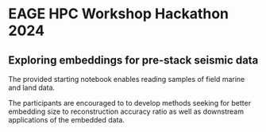 # EAGE HPC Workshop Hackathon 2024
## Exploring embeddings for pre-stack seismic data

The provided starting notebook enables reading samples of field marine and land data.

The participants are encouraged to to develop methods seeking for better embedding size to reconstruction accuracy ratio as well as downstream applications of the embedded data.



